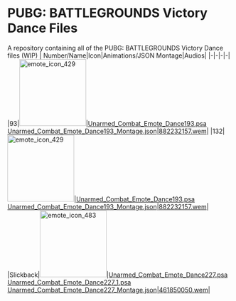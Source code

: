 # PUBG: BATTLEGROUNDS Victory Dance Files
A repository containing all of the PUBG: BATTLEGROUNDS Victory Dance files (WIP)
| Number/Name|Icon|Animations/JSON Montage|Audios|
|-|-|-|-|
|93|<img src="https://github.com/MuriloGaming19/pubg-vd-files/blob/b28bdb37b2610b27a659be7473ebbdaa54d9ac59/files/132/icon/emote_icon_429.png" alt="emote_icon_429" width="150"/>|[Unarmed_Combat_Emote_Dance193.psa](https://github.com/MuriloGaming19/pubg-vd-files/blob/b28bdb37b2610b27a659be7473ebbdaa54d9ac59/files/132/animation-json/Unarmed_Combat_Emote_Dance193.psa)<br/>[Unarmed_Combat_Emote_Dance193_Montage.json](https://github.com/MuriloGaming19/pubg-vd-files/blob/b28bdb37b2610b27a659be7473ebbdaa54d9ac59/files/132/animation-json/Unarmed_Combat_Emote_Dance193_Montage.json)|[882232157.wem](https://github.com/MuriloGaming19/pubg-vd-files/blob/b28bdb37b2610b27a659be7473ebbdaa54d9ac59/files/132/audio/882232157.wav)|
|132|<img src="https://github.com/MuriloGaming19/pubg-vd-files/blob/b28bdb37b2610b27a659be7473ebbdaa54d9ac59/files/132/icon/emote_icon_429.png" alt="emote_icon_429" width="150"/>|[Unarmed_Combat_Emote_Dance193.psa](https://github.com/MuriloGaming19/pubg-vd-files/blob/b28bdb37b2610b27a659be7473ebbdaa54d9ac59/files/132/animation-json/Unarmed_Combat_Emote_Dance193.psa)<br/>[Unarmed_Combat_Emote_Dance193_Montage.json](https://github.com/MuriloGaming19/pubg-vd-files/blob/b28bdb37b2610b27a659be7473ebbdaa54d9ac59/files/132/animation-json/Unarmed_Combat_Emote_Dance193_Montage.json)|[882232157.wem](https://github.com/MuriloGaming19/pubg-vd-files/blob/b28bdb37b2610b27a659be7473ebbdaa54d9ac59/files/132/audio/882232157.wav)|
|Slickback|<img src="https://github.com/MuriloGaming19/pubg-vd-files/blob/9311a257eff854db894f0369aec3ee3b16f13e2c/files/slickback/icon/emote_icon_483.png" alt="emote_icon_483" width="150"/>|[Unarmed_Combat_Emote_Dance227.psa](https://github.com/MuriloGaming19/pubg-vd-files/blob/dc8692bc67b88432446e2a7b16fb497f2412c2be/files/slickback/animation-json/Unarmed_Combat_Emote_Dance227.psa)<br/>[Unarmed_Combat_Emote_Dance227_1.psa](https://github.com/MuriloGaming19/pubg-vd-files/blob/dc8692bc67b88432446e2a7b16fb497f2412c2be/files/slickback/animation-json/Unarmed_Combat_Emote_Dance227_1.psa)<br/>[Unarmed_Combat_Emote_Dance227_Montage.json](https://github.com/MuriloGaming19/pubg-vd-files/blob/f4f956d4585bc0eb8dae5d7f29e7596d06f2bb3d/files/slickback/animation-json/Unarmed_Combat_Emote_Dance227_Montage.json)|[461850050.wem](https://github.com/MuriloGaming19/pubg-vd-files/blob/2b5e4ae4c50d57c1068f585a65298792f5db6ebb/files/slickback/audio/461850050.wav)|
